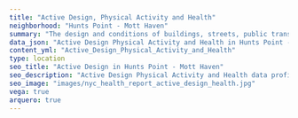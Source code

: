 ```yaml
---
title: "Active Design, Physical Activity and Health"
neighborhood: "Hunts Point - Mott Haven"
summary: "The design and conditions of buildings, streets, public transportation and parks influence physical activity, use of active transportation and other healthy behavior. A neighborhood's features can also impact the safety of its residents."
data_json: "Active Design Physical Activity and Health in Hunts Point - Mott Haven"
content_yml: "Active_Design_Physical_Activity_and_Health"
type: location
seo_title: "Active Design in Hunts Point - Mott Haven"
seo_description: "Active Design Physical Activity and Health data profile for the Hunts Point - Mott Haven neighborhood of NYC."
seo_image: "images/nyc_health_report_active_design_health.jpg"
vega: true
arquero: true
---
```

